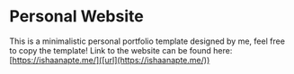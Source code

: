 # Personal Website

This is a minimalistic personal portfolio template designed by me, feel free to copy the template!
Link to the website can be found here: [https://ishaanapte.me/]([url](https://ishaanapte.me/))
